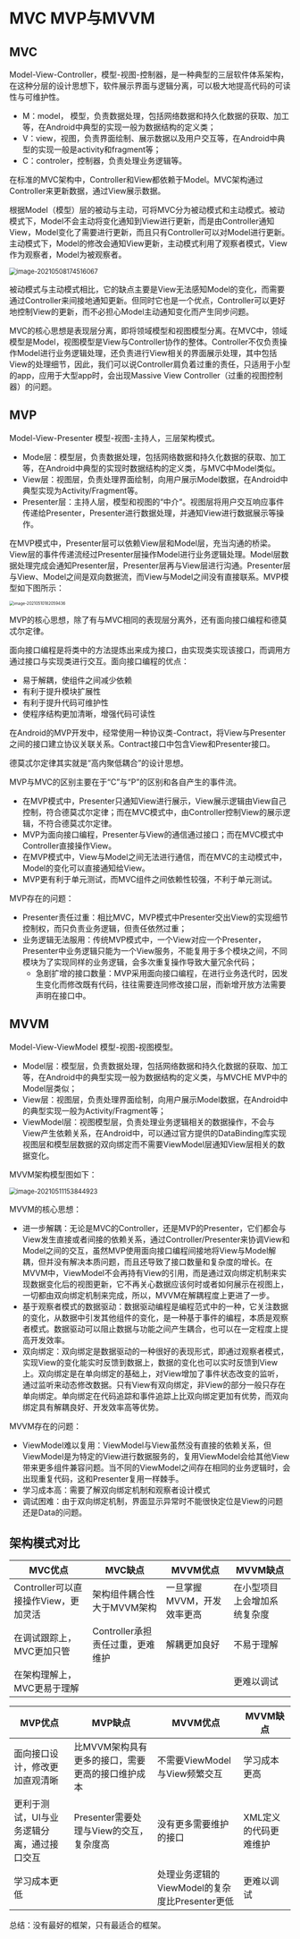 # MVC MVP与MVVM

## MVC 

Model-View-Controller，模型-视图-控制器，是一种典型的三层软件体系架构，在这种分层的设计思想下，软件展示界面与逻辑分离，可以极大地提高代码的可读性与可维护性。

- M：model， 模型，负责数据处理，包括网络数据和持久化数据的获取、加工等，在Android中典型的实现一般为数据结构的定义类；
- V：view，视图，负责界面绘制、展示数据以及用户交互等，在Android中典型的实现一般是activity和fragment等；
- C：controler，控制器，负责处理业务逻辑等。

在标准的MVC架构中，Controller和View都依赖于Model。MVC架构通过Controller来更新数据，通过View展示数据。

根据Model（模型）层的被动与主动，可将MVC分为被动模式和主动模式。被动模式下，Model不会主动将变化通知到View进行更新，而是由Controller通知View，Model变化了需要进行更新，而且只有Controller可以对Model进行更新。主动模式下，Model的修改会通知View更新，主动模式利用了观察者模式，View作为观察者，Model为被观察者。

<img src="C:\Users\27253\AppData\Roaming\Typora\typora-user-images\image-20210508174516067.png" alt="image-20210508174516067" style="zoom:80%;" />

被动模式与主动模式相比，它的缺点主要是View无法感知Model的变化，而需要通过Controller来间接地通知更新。但同时它也是一个优点，Controller可以更好地控制View的更新，而不必担心Model主动通知变化而产生同步问题。

MVC的核心思想是表现层分离，即将领域模型和视图模型分离。在MVC中，领域模型是Model，视图模型是View与Controller协作的整体。Controller不仅负责操作Model进行业务逻辑处理，还负责进行View相关的界面展示处理，其中包括View的处理细节，因此，我们可以说Controller肩负着过重的责任，只适用于小型的app，应用于大型app时，会出现Massive View Controller（过重的视图控制器）的问题。 

## MVP

Model-View-Presenter 模型-视图-主持人，三层架构模式。

- Mode层：模型层，负责数据处理，包括网络数据和持久化数据的获取、加工等，在Android中典型的实现时数据结构的定义类，与MVC中Model类似。
- View层：视图层，负责处理界面绘制，向用户展示Model数据，在Android中典型实现为Activity/Fragment等。
- Presenter层：主持人层，模型和视图的“中介“。视图层将用户交互响应事件传递给Presenter，Presenter进行数据处理，并通知View进行数据展示等操作。

在MVP模式中，Presenter层可以依赖View层和Model层，充当沟通的桥梁。View层的事件传递流经过Presenter层操作Model进行业务逻辑处理。Model层数据处理完成会通知Presenter层，Presenter层再与View层进行沟通。Presenter层与View、Model之间是双向数据流，而View与Model之间没有直接联系。MVP模型如下图所示：

<img src="C:\Users\27253\AppData\Roaming\Typora\typora-user-images\image-20210510182059436.png" alt="image-20210510182059436" style="zoom:50%;" />

MVP的核心思想，除了有与MVC相同的表现层分离外，还有面向接口编程和德莫忒尔定律。

面向接口编程是将类中的方法提炼出来成为接口，由实现类实现该接口，而调用方通过接口与实现类进行交互。面向接口编程的优点：

- 易于解耦，使组件之间减少依赖
- 有利于提升模块扩展性
- 有利于提升代码可维护性
- 使程序结构更加清晰，增强代码可读性

在Android的MVP开发中，经常使用一种协议类-Contract，将View与Presenter之间的接口建立协议关联关系。Contract接口中包含View和Presenter接口。

德莫忒尔定律其实就是“高内聚低耦合”的设计思想。

MVP与MVC的区别主要在于“C”与“P”的区别和各自产生的事件流。

 - 在MVP模式中，Presenter只通知View进行展示，View展示逻辑由View自己控制，符合德莫忒尔定律；而在MVC模式中，由Controller控制View的展示逻辑，不符合德莫忒尔定律。
 - MVP为面向接口编程，Presenter与View的通信通过接口；而在MVC模式中Controller直接操作View。
 - 在MVP模式中，View与Model之间无法进行通信，而在MVC的主动模式中，Model的变化可以直接通知给View。
 - MVP更有利于单元测试，而MVC组件之间依赖性较强，不利于单元测试。

MVP存在的问题：

 - Presenter责任过重：相比MVC，MVP模式中Presenter交出View的实现细节控制权，而只负责业务逻辑，但责任依然过重；
 - 业务逻辑无法服用：传统MVP模式中，一个View对应一个Presenter，Presenter中业务逻辑只能为一个View服务，不能复用于多个模块之间，不同模块为了实现同样的业务逻辑，会多次重复操作导致大量冗余代码；
	- 急剧扩增的接口数量：MVP采用面向接口编程，在进行业务迭代时，因发生变化而修改既有代码，往往需要连同修改接口层，而新增开放方法需要声明在接口中。

## MVVM

Model-View-ViewModel 模型-视图-视图模型。

 - Model层：模型层，负责数据处理，包括网络数据和持久化数据的获取、加工等，在Android中的典型实现一般为数据结构的定义类，与MVCHE MVP中的Model层类似；
 - View层：视图层，负责处理界面绘制，向用户展示Model数据，在Android中的典型实现一般为Activity/Fragment等；
 - ViewModel层：视图模型层，负责处理业务逻辑相关的数据操作，不会与View产生依赖关系，在Android中，可以通过官方提供的DataBinding库实现视图层和模型层数据的双向绑定而不需要ViewModel层通知View层相关的数据变化。

MVVM架构模型图如下：

<img src="C:\Users\27253\AppData\Roaming\Typora\typora-user-images\image-20210511153844923.png" alt="image-20210511153844923" style="zoom:80%;" />

MVVM的核心思想：

 - 进一步解耦：无论是MVC的Controller，还是MVP的Presenter，它们都会与View发生直接或者间接的依赖关系，通过Controller/Presenter来协调View和Model之间的交互，虽然MVP使用面向接口编程间接地将View与Model解耦，但并没有解决本质问题，而且还导致了接口数量和复杂度的增长。在MVVM中，ViewModel不会再持有View的引用，而是通过双向绑定机制来实现数据变化后的视图更新，它不再关心数据应该何时或者如何展示在视图上，一切都由双向绑定机制来完成，所以，MVVM在解耦程度上更进了一步。
 - 基于观察者模式的数据驱动：数据驱动编程是编程范式中的一种，它关注数据的变化，从数据中引发其他组件的变化，是一种基于事件的编程，本质是观察者模式。数据驱动可以阻止数据与功能之间产生耦合，也可以在一定程度上提高开发效率。
 - 双向绑定：双向绑定是数据驱动的一种很好的表现形式，即通过观察者模式，实现View的变化能实时反馈到数据上，数据的变化也可以实时反馈到View上。双向绑定是在单向绑定的基础上，对View增加了事件状态改变的监听，通过监听来动态修改数据。只有View有双向绑定，非View的部分一般只存在单向绑定。单向绑定在代码追踪和事件追踪上比双向绑定更加有优势，而双向绑定具有解耦良好、开发效率高等优势。

MVVM存在的问题： 

 - ViewModel难以复用：ViewModel与View虽然没有直接的依赖关系，但ViewModel是为特定的View进行数据服务的，复用ViewModel会给其他View带来更多组件兼容问题。当不同的ViewModel之间存在相同的业务逻辑时，会出现重复代码，这和Presenter复用一样棘手。
 - 学习成本高：需要了解双向绑定机制和观察者设计模式
 - 调试困难：由于双向绑定机制，界面显示异常时不能很快定位是View的问题还是Data的问题。

## 架构模式对比

| MVC优点                              | MVC缺点                          | MVVM优点                   | MVVM缺点                     |
| ------------------------------------ | -------------------------------- | -------------------------- | ---------------------------- |
| Controller可以直接操作View，更加灵活 | 架构组件耦合性大于MVVM架构       | 一旦掌握MVVM，开发效率更高 | 在小型项目上会增加系统复杂度 |
| 在调试跟踪上，MVC更加只管            | Controller承担责任过重，更难维护 | 解耦更加良好               | 不易于理解                   |
| 在架构理解上，MVC更易于理解          |                                  |                            | 更难以调试                   |



| MVP优点                                    | MVP缺点                                          | MVVM优点                                       | MVVM缺点              |
| ------------------------------------------ | ------------------------------------------------ | ---------------------------------------------- | --------------------- |
| 面向接口设计，修改更加直观清晰             | 比MVVM架构具有更多的接口，需要更高的接口维护成本 | 不需要ViewModel与View频繁交互                  | 学习成本更高          |
| 更利于测试，UI与业务逻辑分离，通过接口交互 | Presenter需要处理与View的交互，复杂度高          | 没有更多需要维护的接口                         | XML定义的代码更难维护 |
| 学习成本更低                               |                                                  | 处理业务逻辑的ViewModel的复杂度比Presenter更低 | 更难以调试            |



总结：没有最好的框架，只有最适合的框架。

